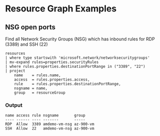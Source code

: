 # Resource Graph Examples

## NSG open ports
Find all Network Security Groups (NSG) which has inbound rules for RDP (3389) and SSH (22)

```kql
resources 
| where type startswith 'microsoft.network/networksecuritygroups' 
| mv-expand rules=properties.securityRules
| where rules.properties.destinationPortRange in ("3389", "22")
| project 
    name    = rules.name, 
    access  = rules.properties.access, 
    rule    = rules.properties.destinationPortRange, 
    nsgname = name, 
    group   = resourceGroup
```

### Output
```
name access rule nsgname       group    
---- ------ ---- -------       -----    
RDP  Allow  3389 amdemo-vm-nsg az-900-vm
SSH  Allow  22   amdemo-vm-nsg az-900-vm
```